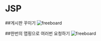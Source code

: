 # JSP

##게시판 꾸미기
![freeboard](https://github.com/soo-jin-lim/JSP/assets/123914453/a60c5234-fa4e-4512-ae25-4d2f70523ea2)

##한번의 맵핑으로 여러번 요청하기
![freeboard](https://github.com/soo-jin-lim/JSP/assets/123914453/062f9fef-6ca4-4209-85b1-1e065e4cfe3b)

